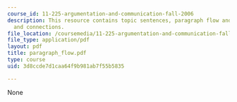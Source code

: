 ```yaml
---
course_id: 11-225-argumentation-and-communication-fall-2006
description: This resource contains topic sentences, paragraph flow and transitions
  and connections.
file_location: /coursemedia/11-225-argumentation-and-communication-fall-2006/3d8ccde7d1caa64f9b981ab7f55b5835_paragraph_flow.pdf
file_type: application/pdf
layout: pdf
title: paragraph_flow.pdf
type: course
uid: 3d8ccde7d1caa64f9b981ab7f55b5835

---
```

None